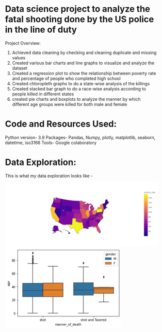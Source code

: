 # Data science project to analyze the fatal shooting done by the US police in the line of duty
Project Overview:
1) Achieved data cleaning by checking and cleaning duplicate and missing values
2) Created various bar charts and line graphs to visualize and analyze the dataset
3) Created a regression plot to show the relationship between poverty rate and percentage of people who completed high school
4) Created chloropleth graphs to do a state-wise analysis of the killings
5) Created stacked bar graph to do a race-wise analysis according to people killed in different states
6) created pie charts and boxplots to analyze the manner by which different age groups were killed for both male and female

# Code and Resources Used:
Python version- 3.9
Packages- Pandas, Numpy, plotly, matplotlib, seaborn, datetime, iso3166
Tools- Google colaboratory 

# Data Exploration:
This is what my data exploration looks like -


![newplot](https://github.com/anquabkhan/Fatal_force/blob/main/images/Fatal_force_img1.png)
![newplot (1)](https://github.com/anquabkhan/Fatal_force/blob/main/images/download%20(2).png)
